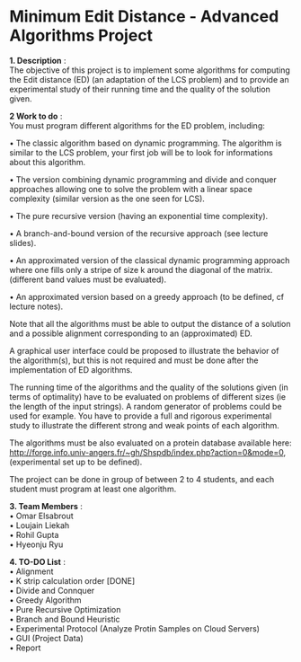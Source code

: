 # Minimum Edit Distance - Advanced Algorithms Project
**1. Description** : \
The objective of this project is to implement some algorithms for computing the Edit distance (ED) 
(an adaptation of the LCS problem) and to provide an experimental study of their running time and 
the quality of the solution given.

**2 Work to do** : \
You must program different algorithms for the ED problem, including: 

• The classic algorithm based on dynamic programming. The algorithm is similar to the LCS problem, your
first job will be to look for informations about this algorithm.

• The version combining dynamic programming and divide and conquer approaches allowing one to solve
the problem with a linear space complexity (similar version as the one seen for LCS).

• The pure recursive version (having an exponential time complexity).

• A branch-and-bound version of the recursive approach (see lecture slides).

• An approximated version of the classical dynamic programming approach where one fills only a stripe of
size k around the diagonal of the matrix. (different band values must be evaluated).

• An approximated version based on a greedy approach (to be defined, cf lecture notes).

Note that all the algorithms must be able to output the distance of a solution and a possible alignment corresponding to an (approximated) ED.

A graphical user interface could be proposed to illustrate the behavior of the algorithm(s), but this is not
required and must be done after the implementation of ED algorithms.

The running time of the algorithms and the quality of the solutions given (in terms of optimality) have to
be evaluated on problems of different sizes (ie the length of the input strings). A random generator of problems
could be used for example. You have to provide a full and rigorous experimental study to illustrate the different
strong and weak points of each algorithm.

The algorithms must be also evaluated on a protein database available here:
http://forge.info.univ-angers.fr/~gh/Shspdb/index.php?action=0&mode=0, (experimental set up to be
defined).

The project can be done in group of between 2 to 4 students, and each student must program at least one
algorithm.

**3. Team Members** : \
• Omar Elsabrout \
• Loujain Liekah \
• Rohil Gupta \
• Hyeonju Ryu


**4. TO-DO List** :\
• Alignment  \
• K strip calculation order [DONE] \
• Divide and Connquer \
• Greedy Algorithm \
• Pure Recursive Optimization \
• Branch and Bound Heuristic \
• Experimental Protocol (Analyze Protin Samples on Cloud Servers) \
• GUI (Project Data) \
• Report 
